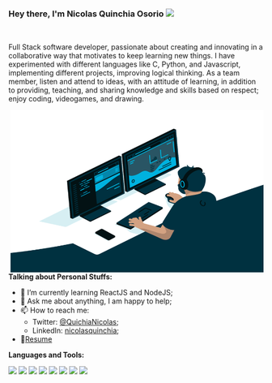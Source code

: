 <!--
**nicolasquinchia/nicolasquinchia** is a ✨ _special_ ✨ repository because its `README.md` (this file) appears on your GitHub profile.

Here are some ideas to get you started:

- 🔭 I’m currently working on ...
- 🌱 I’m currently learning ...
- 👯 I’m looking to collaborate on ...
- 🤔 I’m looking for help with ...
- 💬 Ask me about ...
- 📫 How to reach me: ...
- 😄 Pronouns: ...
- ⚡ Fun fact: ...
-->

### Hey there, I'm Nicolas Quinchia Osorio <img src="https://media.giphy.com/media/hvRJCLFzcasrR4ia7z/giphy.gif" width="25px">

<br />

Full Stack software developer, passionate about creating and innovating in a collaborative way that motivates to keep learning new things. I have experimented with different languages ​​like C, Python, and Javascript, implementing different projects, improving logical thinking. As a team member, listen and attend to ideas, with an attitude of learning, in addition to providing, teaching, and sharing knowledge and skills based on respect; enjoy coding, videogames, and drawing.

  <img align="right" alt="GIF" src="https://github.com/nicolasquinchia/nicolasquinchia/blob/main/code.gif?raw=true" width="500" height="320" />
  
**Talking about Personal Stuffs:**

- 🌱 I’m currently learning ReactJS and NodeJS; 
- 💬 Ask me about anything, I am happy to help;
- 📫 How to reach me: 
    - Twitter: [@QuichiaNicolas](https://twitter.com/QuinchiaNicolas);
    - LinkedIn: [nicolasquinchia](https://www.linkedin.com/in/nicolasquinchia/);
- 📝[Resume]()

**Languages and Tools:**  

<code><img height="30" src="https://devicon.dev/devicon.git/icons/c/c-original.svg"></code>
<code><img height="30" src="https://devicons.github.io/devicon/devicon.git/icons/python/python-original.svg"></code>
<code><img height="30" src="https://devicons.github.io/devicon/devicon.git/icons/html5/html5-original-wordmark.svg"></code>
<code><img height="30" src="https://devicons.github.io/devicon/devicon.git/icons/css3/css3-original-wordmark.svg"></code>
<code><img height="30" src="https://devicons.github.io/devicon/devicon.git/icons/javascript/javascript-original.svg"></code>
<code><img height="30" src="https://www.vectorlogo.zone/logos/git-scm/git-scm-icon.svg"></code>
<code><img height="30" src="https://devicons.github.io/devicon/devicon.git/icons/mysql/mysql-original-wordmark.svg"></code>
<code><img height="30" src="https://devicons.github.io/devicon/devicon.git/icons/linux/linux-original.svg"></code>



